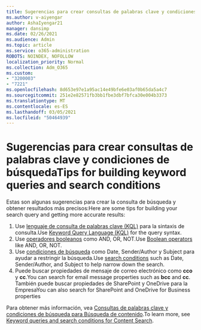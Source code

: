 ```yaml
---
title: Sugerencias para crear consultas de palabras clave y condiciones de búsqueda
ms.author: v-aiyengar
author: AshaIyengar21
manager: dansimp
ms.date: 02/26/2021
ms.audience: Admin
ms.topic: article
ms.service: o365-administration
ROBOTS: NOINDEX, NOFOLLOW
localization_priority: Normal
ms.collection: Adm_O365
ms.custom:
- "3200003"
- "7221"
ms.openlocfilehash: 8d653e97e1a95ac14e49bfe6e03af0b65da5a4c7
ms.sourcegitcommit: 251e2e82571fb3bb1fbe3dbf7bfca30e004b3373
ms.translationtype: MT
ms.contentlocale: es-ES
ms.lasthandoff: 03/05/2021
ms.locfileid: "50464939"
---
```

# <a name="tips-for-building-keyword-queries-and-search-conditions"></a><span data-ttu-id="c0b8b-102">Sugerencias para crear consultas de palabras clave y condiciones de búsqueda</span><span class="sxs-lookup"><span data-stu-id="c0b8b-102">Tips for building keyword queries and search conditions</span></span>

<span data-ttu-id="c0b8b-103">Estas son algunas sugerencias para crear la consulta de búsqueda y obtener resultados más precisos:</span><span class="sxs-lookup"><span data-stu-id="c0b8b-103">Here are some tips for building your search query and getting more accurate results:</span></span>

1. <span data-ttu-id="c0b8b-104">Use [lenguaje de consulta de palabras clave (KQL)](https://go.microsoft.com/fwlink/?linkid=2101591) para la sintaxis de consulta.</span><span class="sxs-lookup"><span data-stu-id="c0b8b-104">Use [Keyword Query Language (KQL)](https://go.microsoft.com/fwlink/?linkid=2101591) for the query syntax.</span></span>
1. <span data-ttu-id="c0b8b-105">Use [operadores booleanos](https://go.microsoft.com/fwlink/?linkid=2101592) como AND, OR, NOT.</span><span class="sxs-lookup"><span data-stu-id="c0b8b-105">Use [Boolean operators](https://go.microsoft.com/fwlink/?linkid=2101592) like AND, OR, NOT.</span></span>
1. <span data-ttu-id="c0b8b-106">Use [condiciones de búsqueda](https://go.microsoft.com/fwlink/?linkid=2102410) como Date, Sender/Author y Subject para ayudar a restringir la búsqueda.</span><span class="sxs-lookup"><span data-stu-id="c0b8b-106">Use [search conditions](https://go.microsoft.com/fwlink/?linkid=2102410) such as Date, Sender/Author, and Subject to help narrow down the search.</span></span>
1. <span data-ttu-id="c0b8b-107">Puede buscar propiedades de mensaje de correo electrónico como **cco** y **cc**.</span><span class="sxs-lookup"><span data-stu-id="c0b8b-107">You can search for email message properties such as **bcc** and **cc**.</span></span> <span data-ttu-id="c0b8b-108">También puede buscar propiedades de SharePoint y OneDrive para la Empresa</span><span class="sxs-lookup"><span data-stu-id="c0b8b-108">You can also search for SharePoint and OneDrive for Business properties</span></span>

<span data-ttu-id="c0b8b-109">Para obtener más información, vea [Consultas de palabras clave y condiciones de búsqueda para Búsqueda de contenido](https://go.microsoft.com/fwlink/?linkid=2102411).</span><span class="sxs-lookup"><span data-stu-id="c0b8b-109">To learn more, see [Keyword queries and search conditions for Content Search](https://go.microsoft.com/fwlink/?linkid=2102411).</span></span>
